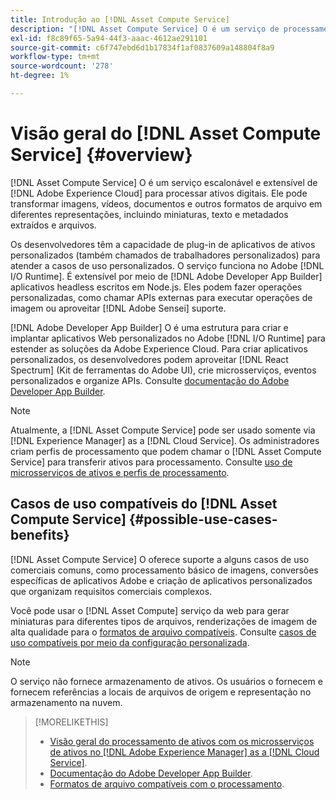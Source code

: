 ```yaml
---
title: Introdução ao [!DNL Asset Compute Service]
description: "[!DNL Asset Compute Service] O é um serviço de processamento de ativos em nuvem que reduz a complexidade e melhora a escalabilidade."
exl-id: f8c89f65-5a94-44f3-aaac-4612ae291101
source-git-commit: c6f747ebd6d1b17834f1af0837609a148804f8a9
workflow-type: tm+mt
source-wordcount: '278'
ht-degree: 1%

---
```


# Visão geral do [!DNL Asset Compute Service] {#overview}

[!DNL Asset Compute Service] O é um serviço escalonável e extensível de [!DNL Adobe Experience Cloud] para processar ativos digitais. Ele pode transformar imagens, vídeos, documentos e outros formatos de arquivo em diferentes representações, incluindo miniaturas, texto e metadados extraídos e arquivos.

Os desenvolvedores têm a capacidade de plug-in de aplicativos de ativos personalizados (também chamados de trabalhadores personalizados) para atender a casos de uso personalizados. O serviço funciona no Adobe [!DNL I/O Runtime]. É extensível por meio de [!DNL Adobe Developer App Builder] aplicativos headless escritos em Node.js. Eles podem fazer operações personalizadas, como chamar APIs externas para executar operações de imagem ou aproveitar [!DNL Adobe Sensei] suporte.

[!DNL Adobe Developer App Builder] O é uma estrutura para criar e implantar aplicativos Web personalizados no Adobe [!DNL I/O Runtime] para estender as soluções da Adobe Experience Cloud. Para criar aplicativos personalizados, os desenvolvedores podem aproveitar [!DNL React Spectrum] (Kit de ferramentas do Adobe UI), crie microsserviços, eventos personalizados e organize APIs. Consulte [documentação do Adobe Developer App Builder](https://developer.adobe.com/app-builder/docs/overview/).

>[!NOTE]
>
>Atualmente, a [!DNL Asset Compute Service] pode ser usado somente via [!DNL Experience Manager] as a [!DNL Cloud Service]. Os administradores criam perfis de processamento que podem chamar o [!DNL Asset Compute Service] para transferir ativos para processamento. Consulte [uso de microsserviços de ativos e perfis de processamento](https://experienceleague.adobe.com/pt-br/docs/experience-manager-cloud-service/content/assets/manage/asset-microservices-configure-and-use).

## Casos de uso compatíveis do [!DNL Asset Compute Service] {#possible-use-cases-benefits}

[!DNL Asset Compute Service] O oferece suporte a alguns casos de uso comerciais comuns, como processamento básico de imagens, conversões específicas de aplicativos Adobe e criação de aplicativos personalizados que organizam requisitos comerciais complexos.

Você pode usar o [!DNL Asset Compute] serviço da web para gerar miniaturas para diferentes tipos de arquivos, renderizações de imagem de alta qualidade para o [formatos de arquivo compatíveis](https://experienceleague.adobe.com/en/docs/experience-manager-cloud-service/content/assets/file-format-support). Consulte [casos de uso compatíveis por meio da configuração personalizada](https://experienceleague.adobe.com/pt-br/docs/experience-manager-cloud-service/content/assets/manage/asset-microservices-configure-and-use).

>[!NOTE]
>
>O serviço não fornece armazenamento de ativos. Os usuários o fornecem e fornecem referências a locais de arquivos de origem e representação no armazenamento na nuvem.

<!-- TBD: Should this be mentioned in the docs?

|Asset Compute Service does not do this|Expectations from implementing client|
|---|---|
| Binary uploads or API-based asset ingestion. | Use other methods to ingest assets. |
| Store binaries or any persisted data across processing requests.| Each request is independent so treat it as a standalone request by sharing binary and processing instructions. |
| Store any configurations such as processing rules or settings for a user or an organization's account. | Add processing request to each request/instruction. |
| Direct event handling of asset creation events from storage systems and processing completed notifications, and errors. | Use [!DNL Adobe I/O] Events and other methods. |

-->

>[!MORELIKETHIS]
>
>* [Visão geral do processamento de ativos com os microsserviços de ativos no [!DNL Adobe Experience Manager] as a [!DNL Cloud Service]](https://experienceleague.adobe.com/pt-br/docs/experience-manager-cloud-service/content/assets/asset-microservices-overview).
>* [Documentação do Adobe Developer App Builder](https://developer.adobe.com/app-builder/docs/overview).
>* [Formatos de arquivo compatíveis com o processamento](https://experienceleague.adobe.com/en/docs/experience-manager-cloud-service/content/assets/file-format-support).

<!-- **TBD:**
* Clarify the service can only be used within AEM as Cloud Service. The docs provided as context for custom application developers. Not to be used as a standalone service.
  ** and API as that plays a role in custom applications (accepting standard params, invoking Nui itself in the future, etc. (this is an outlook))

* link to aem as cloud service docs on asset ingestion and customization with processing profiles.
-->
